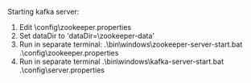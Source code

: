 Starting kafka server:
   1. Edit \config\zookeeper.properties
   2. Set dataDir to 'dataDir=<kafka-folder>\zookeeper-data'
   3. Run in separate terminal: .\bin\windows\zookeeper-server-start.bat .\config\zookeeper.properties
   4. Run in separate terminal .\bin\windows\kafka-server-start.bat .\config\server.properties 
